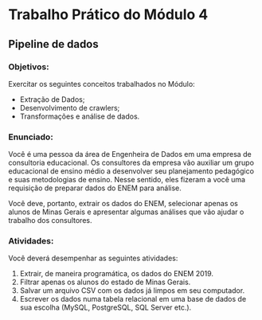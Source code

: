 # Trabalho Prático do Módulo 4

## Pipeline de dados

### Objetivos:


Exercitar os seguintes conceitos trabalhados no Módulo:

- Extração de Dados;
- Desenvolvimento de crawlers;
- Transformações e análise de dados.


### Enunciado:

Você é uma pessoa da área de Engenheira de Dados em uma empresa de consultoria 
educacional. Os consultores da empresa vão auxiliar um grupo educacional de ensino 
médio a desenvolver seu planejamento pedagógico e suas metodologias de ensino. Nesse 
sentido, eles fizeram a você uma requisição de preparar dados do ENEM para análise.


Você deve, portanto, extrair os dados do ENEM, selecionar apenas os alunos de Minas 
Gerais e apresentar algumas análises que vão ajudar o trabalho dos consultores.


### Atividades:

Você deverá desempenhar as seguintes atividades:

1. Extrair, de maneira programática, os dados do ENEM 2019.
2. Filtrar apenas os alunos do estado de Minas Gerais.
3. Salvar um arquivo CSV com os dados já limpos em seu computador.
4.  Escrever os dados numa tabela relacional em uma base de dados de sua escolha 
(MySQL, PostgreSQL, SQL Server etc.).